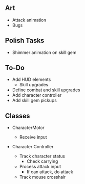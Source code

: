 ## Art

- Attack animation
- Bugs

## Polish Tasks

- Shimmer animation on skill gem

## To-Do

- Add HUD elements
  - Skill upgrades
- Define combat and skill upgrades
- Add character controller
- Add skill gem pickups

## Classes

- CharacterMotor

  - Receive input

- Character Controller
  - Track character status
    - Check carrying
  - Process attack input
    - If can attack, do attack
  - Track mouse crosshair
